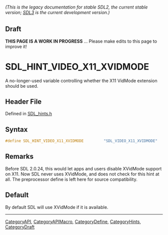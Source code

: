 ###### (This is the legacy documentation for stable SDL2, the current stable version; [SDL3](https://wiki.libsdl.org/SDL3/) is the current development version.)

## Draft

**THIS PAGE IS A WORK IN PROGRESS** ... Please make edits to this page to improve it!


<!-- #*^*^*^*^*See https://wiki.libsdl.org/SGEnumerations for details on editing this page*^*^*^*^* -->
# SDL_HINT_VIDEO_X11_XVIDMODE

A no-longer-used variable controlling whether the X11 VidMode extension should be used.

## Header File

Defined in [SDL_hints.h](https://github.com/libsdl-org/SDL/blob/SDL2/include/SDL_hints.h)

## Syntax

```c
#define SDL_HINT_VIDEO_X11_XVIDMODE         "SDL_VIDEO_X11_XVIDMODE"
```

## Remarks

Before SDL 2.0.24, this would let apps and users disable XVidMode support
on X11. Now SDL never uses XVidMode, and does not check for this hint at
all. The preprocessor define is left here for source compatibility.

## Default

By default SDL will use XVidMode if it is available.

----
[CategoryAPI](CategoryAPI), [CategoryAPIMacro](CategoryAPIMacro), [CategoryDefine](CategoryDefine), [CategoryHints](CategoryHints), [CategoryDraft](CategoryDraft)
<!-- #See the Style Guide for instructions on editing the footer. -->


